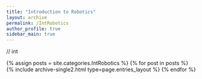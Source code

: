 ```yaml
---
title: "Introduction to Robotics"
layout: archive
permalink: /IntRobotics
author_profile: true
sidebar_main: true
---
```

// int

{% assign posts = site.categories.IntRobotics %}
{% for post in posts %} {% include archive-single2.html type=page.entries_layout %} {% endfor %}
